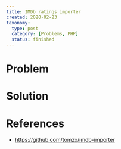 ```yaml
---
title: IMDb ratings importer
created: 2020-02-23
taxonomy:
  type: post
  category: [Problems, PHP]
  status: finished
---
```


# Problem

# Solution

# References
* https://github.com/tomzx/imdb-importer
